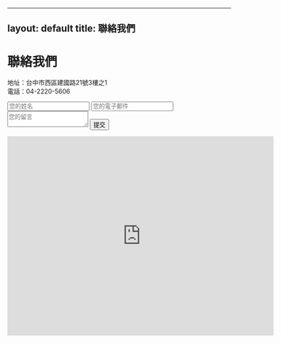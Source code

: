 
---
layout: default
title: 聯絡我們
---

# 聯絡我們

地址：台中市西區建國路21號3樓之1  
電話：04-2220-5606  

<form action="https://formspree.io/f/xwpovnwy" method="POST">
  <input type="text" name="name" placeholder="您的姓名" required>
  <input type="email" name="email" placeholder="您的電子郵件" required>
  <textarea name="message" placeholder="您的留言" required></textarea>
  <button type="submit">提交</button>
</form>

<iframe src="https://www.google.com/maps/embed?pb=..." width="600" height="450" style="border:0;" allowfullscreen="" loading="lazy"></iframe>
